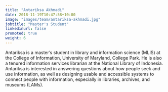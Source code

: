 ```yaml
---
title: "Antariksa Akhmadi"
date: 2018-11-19T10:47:58+10:00
image: "images/team/antariksa-akhmadi.jpg"
jobtitle: "Master's Student"
linkedinurl: false
promoted: true
weight: 6
---
```


Antariksa is a master’s student in library and information science (MLIS) at the College of Information, University of Maryland, College Park. He is also a tenured information services librarian at the National Library of Indonesia. Antariksa is interested in answering questions about how people seek and use information, as well as designing usable and accessible systems to connect people with information, especially in libraries, archives, and museums (LAMs).
